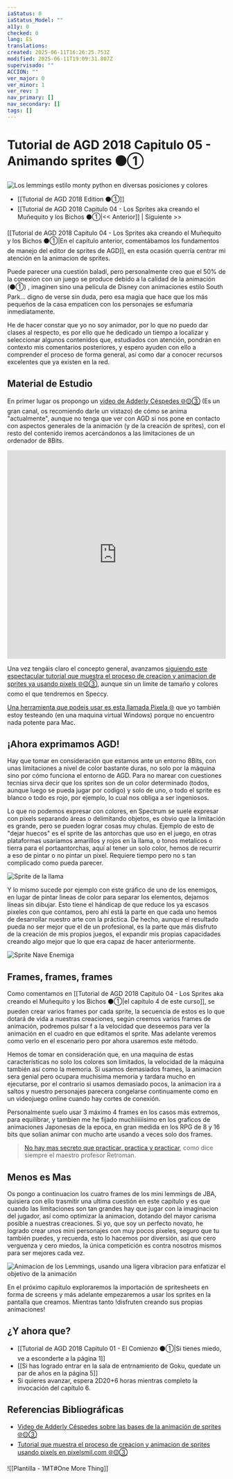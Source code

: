 ```yaml
---
iaStatus: 0
iaStatus_Model: ""
a11y: 0
checked: 0
lang: ES
translations: 
created: 2025-06-11T16:26:25.753Z
modified: 2025-06-11T19:09:31.807Z
supervisado: ""
ACCION: ""
ver_major: 0
ver_minor: 1
ver_rev: 3
nav_primary: []
nav_secondary: []
tags: []
---
```

# Tutorial de AGD 2018 Capitulo 05 - Animando sprites ⚫①

![Los lemmings estilo monty python en diversas posiciones y colores](PublicBrain/_resources/94373ec992915b406d15e7d2c4c2b131_MD5.jpg)
* [[Tutorial de AGD 2018 Edition ⚫①]]
* [[Tutorial de AGD 2018 Capitulo 04 - Los Sprites aka creando el Muñequito y los Bichos ⚫①|<< Anterior]]  | Siguiente >>

[[Tutorial de AGD 2018 Capitulo 04 - Los Sprites aka creando el Muñequito y los Bichos ⚫①|En el capítulo anterior, comentábamos los fundamentos de manejo del editor de sprites de AGD]], en esta ocasión querría centrar mi atención en la animacion de sprites.

Puede parecer una cuestión baladí, pero personalmente creo que el 50% de la conexion con un juego se produce debido a la calidad de la animación (⚫①) , imaginen sino una película de Disney con animaciones estilo South Park... digno de verse sin duda, pero esa magia que hace que los más pequeños de la casa empaticen con los personajes se esfumaria inmediatamente.

He de hacer constar que yo no soy animador, por lo que no puedo dar clases al respecto, es por ello que he dedicado un tiempo a localizar y seleccionar algunos contenidos que, estudiados con atención, pondrán en contexto mis comentarios posteriores, y espero ayuden con ello a comprender el proceso de forma general, así como dar a conocer recursos excelentes que ya existen en la red.

## Material de Estudio

En primer lugar os propongo un [video de Adderly Céspedes 🌐🟡③](https://www.youtube.com/watch?v=yVngSlsMEk8) (Es un gran canal, os recomiendo darle un vistazo) de cómo se anima "actualmente", aunque no tenga que ver con AGD si nos pone en contacto con aspectos generales de la animación (y de la creación de sprites), con el resto del contenido iremos acercándonos a las limitaciones de un ordenador de 8Bits.

**<iframe width="100%" height="480" src="https://www.youtube.com/embed/yVngSlsMEk8?si=eN55bxHlAPh27Kox" title="YouTube video player" frameborder="0" allow="accelerometer; autoplay; clipboard-write; encrypted-media; gyroscope; picture-in-picture; web-share" referrerpolicy="strict-origin-when-cross-origin" allowfullscreen></iframe>**

Una vez tengáis claro el concepto general, avanzamos [siguiendo este espectacular tutorial que muestra el proceso de creacion y animacion de sprites ya usando pixels 🌐🟡③](http://www.pixelsmil.com/2012/04/crear-y-animar-un-sprite-tutorial-paso.html), aunque sin un limite de tamaño y colores como el que tendremos en Speccy.

[Una herramienta que podeis usar es esta llamada Pixela 🌐](https://2ddentertainment.com/products_pag/p0006.htm) que yo también estoy testeando (en una maquina virtual Windows) porque no encuentro nada potente para Mac.
## ¡Ahora exprimamos AGD!

Hay que tomar en consideración que estamos ante un entorno 8Bits, con unas limitaciones a nivel de color bastante duras, no solo por la máquina sino por cómo funciona el entorno de AGD. Para no marear con cuestiones tecnias sirva decir que los sprites son de un color determinado (todos, aunque luego se pueda jugar por codigo) y solo de uno, o todo el sprite es blanco o todo es rojo, por ejemplo, lo cual nos obliga a ser ingeniosos.

Lo que no podemos expresar con colores, en Spectrum se suele expresar con pixels separando áreas o delimitando objetos, es obvio que la limitación es grande, pero se pueden lograr cosas muy chulas. Ejemplo de esto de "dejar huecos" es el sprite de las antorchas que uso en el juego, en otras plataformas usaríamos amarillos y rojos en la llama, o tonos metalicos o tierra para el portaantorchas, aquí al tener un solo color, hemos de recurrir a eso de pintar o no pintar un pixel. Requiere tiempo pero no s tan complicado como pueda parecer.

![Sprite de la llama](PublicBrain/_resources/b3bbeaa2d42affc8f37f1ebf347588b8_MD5.jpeg)

Y lo mismo sucede por ejemplo con este gráfico de uno de los enemigos, en lugar de pintar lineas de color para separar los elementos, dejamos líneas sin dibujar. Esto tiene el hándicap de que reduce los ya escasos pixeles con que contamos, pero ahí está la parte en que cada uno hemos de desarrollar nuestro arte con la práctica. De hecho, aunque el resultado pueda no ser mejor que el de un profesional, es la parte que más disfruto de la creación de mis propios juegos, el expandir mis propias capacidades creando algo mejor que lo que era capaz de hacer anteriormente.

![Sprite Nave Enemiga](PublicBrain/_resources/c523a9ddf4680d84637f7c3f5c2c1a7e_MD5.jpeg)
## Frames, frames, frames

Como comentamos en [[Tutorial de AGD 2018 Capitulo 04 - Los Sprites aka creando el Muñequito y los Bichos ⚫①|el capítulo 4 de este curso]], se pueden crear varios frames por cada sprite, la secuencia de estos es lo que dotará de vida a nuestras creaciones, según creemos varios frames de animación, podremos pulsar f a la velocidad que deseemos para ver la animación en el cuadro en que editamos el sprite. Mas adelante veremos como verlo en el escenario pero por ahora usaremos este método.

Hemos de tomar en consideración que, en una maquina de estas características no solo los colores son limitados, la velocidad de la máquina también así como la memoria. Si usamos demasiados frames, la animacion sera genial pero ocupara muchisima memoria y tardara mucho en ejecutarse, por el contrario si usamos demasiado pocos, la animacion ira a saltos y nuestro personajes parecera congelarse continuamente como en un videojuego online cuando hay cortes de conexión.

Personalmente suelo usar 3 máximo 4 frames en los casos más extremos, para equilibrar, y tambien me he fijado muchiiiiiisimo en los graficos de animaciones Japonesas de la epoca, en gran medida en los RPG de 8 y 16 bits que solian animar con mucho arte usando a veces solo dos frames. 

> [No hay mas secreto que practicar, practica y practicar](https://www.youtube.com/channel/UCSdIAKvPxlB3VlFDCBvI46A), como dice siempre el maestro profesor Retroman.

## Menos es Mas

Os pongo a continuacion los cuatro frames de los mini lemmings de JBA, quisiera con ello trasmitir una ultima cuestión en este capítulo y es que cuando las limitaciones son tan grandes hay que jugar con la imaginacion del jugador, así como optimizar la animacion, dotando del mayor carisma posible a nuestras creaciones. Si yo, que soy un perfecto novato, he logrado crear unos mini personajes con muy pocos pixeles, seguro que tu también puedes, y recuerda, esto lo hacemos por diversión, así que cero verguenza y cero miedos, la única competición es contra nosotros mismos para ser mejores cada vez.

![Animacion de los Lemmings, usando una ligera vibracion para enfatizar el objetivo de la animación](PublicBrain/_resources/4fc5f1e5ed8dd95a2330e052bf8ad85a_MD5.gif)

En el próximo capítulo exploraremos la importación de spritesheets en forma de screens y más adelante empezaremos a usar los sprites en la pantalla que creamos. Mientras tanto !disfruten creando sus propias animaciones!

## ¿Y ahora que?

* [[Tutorial de AGD 2018 Capitulo 01 - El Comienzo ⚫①|Si tienes miedo, ve a esconderte a la página 1]]
* [[Si has logrado entrar en la sala de entrnamiento de Goku, quedate un par de años en la página 5]]
* Si quieres avanzar, espera 2D20+6 horas mientras completo la invocación del capítulo 6.

## Referencias Bibliográficas

*  [Video de Adderly Céspedes sobre las bases de la animación de sprites 🌐🟡③](https://www.youtube.com/watch?v=yVngSlsMEk8)
* [Tutorial que muestra el proceso de creacion y animacion de sprites usando pixels en pixelsmil.com 🌐🟡③](http://www.pixelsmil.com/2012/04/crear-y-animar-un-sprite-tutorial-paso.html)

![[Plantilla - 1MT#One More Thing]]

